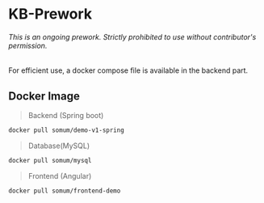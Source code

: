 # KB-Prework

###### This is an ongoing prework. Strictly prohibited to use without contributor's permission.

For efficient use, a docker compose file is available in the backend part.

## Docker Image

> Backend (Spring boot)
```bash
docker pull somum/demo-v1-spring
```

> Database(MySQL)

```bash
docker pull somum/mysql
```

> Frontend (Angular)

```bash
docker pull somum/frontend-demo
```